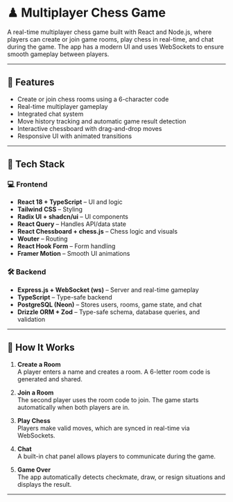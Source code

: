 # ♟ Multiplayer Chess Game

A real-time multiplayer chess game built with React and Node.js, where players can create or join game rooms, play chess in real-time, and chat during the game. The app has a modern UI and uses WebSockets to ensure smooth gameplay between players.

---

## 🚀 Features

- Create or join chess rooms using a 6-character code
- Real-time multiplayer gameplay
- Integrated chat system
- Move history tracking and automatic game result detection
- Interactive chessboard with drag-and-drop moves
- Responsive UI with animated transitions

---

## 🧱 Tech Stack

### 💻 Frontend

- **React 18 + TypeScript** – UI and logic
- **Tailwind CSS** – Styling
- **Radix UI + shadcn/ui** – UI components
- **React Query** – Handles API/data state
- **React Chessboard + chess.js** – Chess logic and visuals
- **Wouter** – Routing
- **React Hook Form** – Form handling
- **Framer Motion** – Smooth UI animations

### 🛠 Backend

- **Express.js + WebSocket (ws)** – Server and real-time gameplay
- **TypeScript** – Type-safe backend
- **PostgreSQL (Neon)** – Stores users, rooms, game state, and chat
- **Drizzle ORM + Zod** – Type-safe schema, database queries, and validation

---

## 🧠 How It Works

1. **Create a Room**  
   A player enters a name and creates a room. A 6-letter room code is generated and shared.

2. **Join a Room**  
   The second player uses the room code to join. The game starts automatically when both players are in.

3. **Play Chess**  
   Players make valid moves, which are synced in real-time via WebSockets.

4. **Chat**  
   A built-in chat panel allows players to communicate during the game.

5. **Game Over**  
   The app automatically detects checkmate, draw, or resign situations and displays the result.

---

